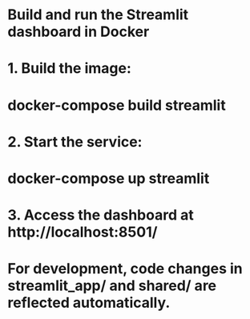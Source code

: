 # Build and run the Streamlit dashboard in Docker
# 1. Build the image:
#    docker-compose build streamlit
# 2. Start the service:
#    docker-compose up streamlit
# 3. Access the dashboard at http://localhost:8501/
#
# For development, code changes in streamlit_app/ and shared/ are reflected automatically.
